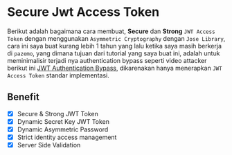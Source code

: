 # Secure Jwt Access Token

Berikut adalah bagaimana cara membuat, **Secure** dan **Strong** `JWT Access Token` dengan menggunakan `Asymmetric Cryptography` dengan `Jose Library`, cara ini saya buat kurang lebih 1 tahun yang lalu ketika saya masih berkerja di `pazemo`, yang dimana tujuan dari tutorial yang saya buat ini, adalah untuk meminimalisir terjadi nya authentication bypass seperti video attacker berikut ini [JWT Authentication Bypass](https://www.youtube.com/watch?v=ov9yT4WAuzI), dikarenakan hanya menerapkan `JWT Access Token` standar implementasi.

## Benefit

- [x] Secure & Strong JWT Token
- [x] Dynamic Secret Key JWT Token
- [x] Dynamic Asymmetric Password
- [x] Strict identity access management
- [x] Server Side Validation